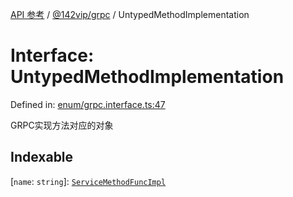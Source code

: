[API 参考](../wiki/Home) / [@142vip/grpc](../wiki/@142vip.grpc) / UntypedMethodImplementation

# Interface: UntypedMethodImplementation

Defined in: [enum/grpc.interface.ts:47](https://github.com/142vip/core-x/blob/15d5bc9ef4bece78c0e60bdf074a2d245f625100/packages/grpc/src/enum/grpc.interface.ts#L47)

GRPC实现方法对应的对象

## Indexable

\[`name`: `string`]: [`ServiceMethodFuncImpl`](../wiki/@142vip.grpc.TypeAlias.ServiceMethodFuncImpl)
